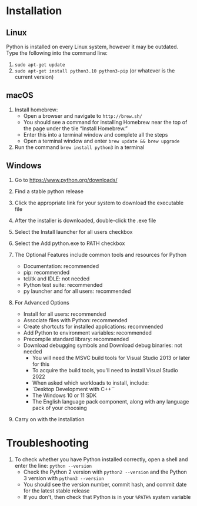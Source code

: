 # Installation
## Linux
Python is installed on every Linux system, however it may be outdated.
Type the following into the command line:
1) `sudo apt-get update`
2) `sudo apt-get install python3.10 python3-pip` (or whatever is the current version)

## macOS
1) Install homebrew:
	* Open a browser and navigate to `http://brew.sh/`
	* You should see a command for installing Homebrew near the top of the page under the tile “Install Homebrew.”
	* Enter this into a terminal window and complete all the steps 
	* Open a terminal window and enter `brew update && brew upgrade`
2) Run the command `brew install python3` in a terminal

## Windows
1) Go to https://www.python.org/downloads/
2) Find a stable python release
3) Click the appropriate link for your system to download the executable file
4) After the installer is downloaded, double-click the .exe file
5) Select the Install launcher for all users checkbox
6) Select the Add python.exe to PATH checkbox

7) The Optional Features include common tools and resources for Python
	* Documentation: recommended
	* pip: recommended
	* tcl/tk and IDLE: not needed
	* Python test suite: recommended
	* py launcher and for all users: recommended

9) For Advanced Options
	* Install for all users: recommended
	* Associate files with Python: recommended
	* Create shortcuts for installed applications: recommended
	* Add Python to environment variables: recommended
	* Precompile standard library: recommended
	* Download debugging symbols and Download debug binaries: not needed
		* You will need the MSVC build tools for Visual Studio 2013 or later for this
		* To acquire the build tools, you'll need to install Visual Studio 2022
		* When asked which workloads to install, include:
		* `Desktop Development with C++``
		* The Windows 10 or 11 SDK
		* The English language pack component, along with any language pack of your choosing

10) Carry on with the installation

# Troubleshooting
1) To check whether you have Python installed correctly, open a shell and enter the line: `python --version`
	* Check the Python 2 version with `python2 --version` and the Python 3 version with `python3 --version`
	* You should see the version number, commit hash, and commit date for the latest stable release
	* If you don't, then check that Python is in your ``%PATH%`` system variable
